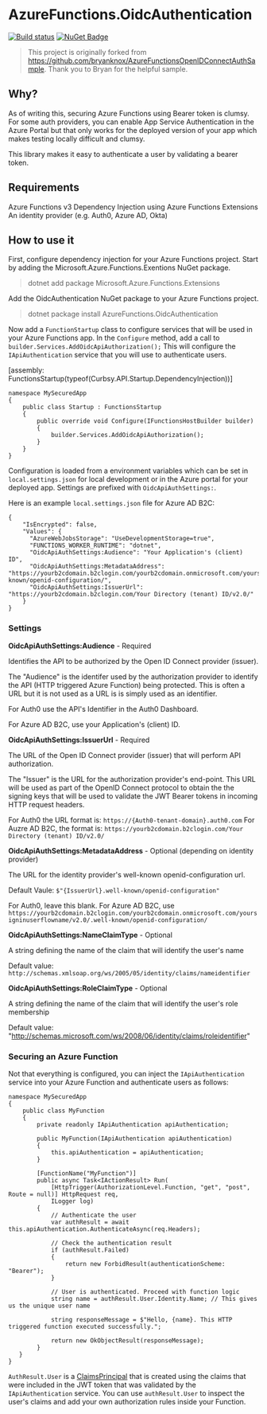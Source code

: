 # AzureFunctions.OidcAuthentication
[![Build status](https://github.com/AspNetMonsters/AzureFunctions.OidcAuthentication/workflows/Continuous%20Integration/badge.svg)](https://github.com/AspNetMonsters/AzureFunctions.OidcAuthentication/actions?query=workflow%3A%22Continuous+Integration%22) [![NuGet Badge](https://buildstats.info/nuget/AzureFunctions.OidcAuthentication)](https://www.nuget.org/packages/AzureFunctions.OidcAuthentication/)

> This project is originally forked from https://github.com/bryanknox/AzureFunctionsOpenIDConnectAuthSample. Thank you to Bryan for the helpful sample.

## Why?
As of writing this, securing Azure Functions using Bearer token is clumsy. For some auth providers, you can enable App Service Authentication in the Azure Portal but that only works for the deployed version of your app which makes testing locally difficult and clumsy.

This library makes it easy to authenticate a user by validating a bearer token.

## Requirements

Azure Functions v3 
Dependency Injection using Azure Functions Extensions 
An identity provider (e.g. Auth0, Azure AD, Okta)

## How to use it

First, configure dependency injection for your Azure Functions project. Start by adding the Microsoft.Azure.Functions.Exentions NuGet package.

> dotnet add package Microsoft.Azure.Functions.Extensions

Add the OidcAuthentication NuGet package to your Azure Functions project.

> dotnet package install AzureFunctions.OidcAuthentication

Now add a `FunctionStartup` class to configure services that will be used in your Azure Functions app. In the `Configure` method, add a call to `builder.Services.AddOidcApiAuthorization();` This will configure the `IApiAuthentication` service that you will use to authenticate users.

[assembly: FunctionsStartup(typeof(Curbsy.API.Startup.DependencyInjection))]

```
namespace MySecuredApp
{
    public class Startup : FunctionsStartup
    {
        public override void Configure(IFunctionsHostBuilder builder)
        {
            builder.Services.AddOidcApiAuthorization();
        }
    }
}
```

Configuration is loaded from a environment variables which can be set in `local.settings.json` for local development or in the Azure portal for your deployed app. Settings are prefixed with `OidcApiAuthSettings:`.

Here is an example `local.settings.json` file for Azure AD B2C:

```
{
    "IsEncrypted": false,
    "Values": {
      "AzureWebJobsStorage": "UseDevelopmentStorage=true",
      "FUNCTIONS_WORKER_RUNTIME": "dotnet",
      "OidcApiAuthSettings:Audience": "Your Application's (client) ID",
      "OidcApiAuthSettings:MetadataAddress": "https://yourb2cdomain.b2clogin.com/yourb2cdomain.onmicrosoft.com/yoursigninuserflowname/v2.0/.well-known/openid-configuration/",
      "OidcApiAuthSettings:IssuerUrl": "https://yourb2cdomain.b2clogin.com/Your Directory (tenant) ID/v2.0/"
    }
}
```

### Settings 

**OidcApiAuthSettings:Audience** - Required

Identifies the API to be authorized by the Open ID Connect provider (issuer).

The "Audience" is the identifer used by the authorization provider to identify the API (HTTP triggered Azure Function) being protected. This is often a URL but it is not used as a URL is is simply used as an identifier.

For Auth0 use the API's Identifier in the Auth0 Dashboard.

For Azure AD B2C, use your Application's (client) ID.

**OidcApiAuthSettings:IssuerUrl** - Required

The URL of the Open ID Connect provider (issuer) that will perform API authorization.

The "Issuer" is the URL for the authorization provider's end-point. This URL will be used as part of the OpenID Connect protocol to obtain the the signing keys that will be used to validate the JWT Bearer tokens in incoming HTTP request headers.

For Auth0 the URL format is:  `https://{Auth0-tenant-domain}.auth0.com`
For Auzre AD B2C, the format is: `https://yourb2cdomain.b2clogin.com/Your Directory (tenant) ID/v2.0/`

**OidcApiAuthSettings:MetadataAddress** - Optional (depending on identity provider)

The URL for the identity provider's well-known openid-configuration url.

Default Vaule: `$"{IssuerUrl}.well-known/openid-configuration"`

For Auth0, leave this blank.
For Azure AD B2C, use `https://yourb2cdomain.b2clogin.com/yourb2cdomain.onmicrosoft.com/yoursigninuserflowname/v2.0/.well-known/openid-configuration/`

**OidcApiAuthSettings:NameClaimType** - Optional

A string defining the name of the claim that will identify the user's name

Default value: `http://schemas.xmlsoap.org/ws/2005/05/identity/claims/nameidentifier`

**OidcApiAuthSettings:RoleClaimType** - Optional

A string defining the name of the claim that will identify the user's role membership

Default value: "http://schemas.microsoft.com/ws/2008/06/identity/claims/roleidentifier"


### Securing an Azure Function
Not that everything is configured, you can inject the `IApiAuthentication` service into your Azure Function and authenticate users as follows:

```
namespace MySecuredApp
{
    public class MyFunction
    {
        private readonly IApiAuthentication apiAuthentication;

        public MyFunction(IApiAuthentication apiAuthentication)
        {
            this.apiAuthentication = apiAuthentication;
        }
        
        [FunctionName("MyFunction")]
        public async Task<IActionResult> Run(
            [HttpTrigger(AuthorizationLevel.Function, "get", "post", Route = null)] HttpRequest req,
            ILogger log)
        {
            // Authenticate the user
            var authResult = await this.apiAuthentication.AuthenticateAsync(req.Headers);

            // Check the authentication result
            if (authResult.Failed)
            {
                return new ForbidResult(authenticationScheme: "Bearer");
            }
            
            // User is authenticated. Proceed with function logic
            string name = authResult.User.Identity.Name; // This gives us the unique user name
            
            string responseMessage = $"Hello, {name}. This HTTP triggered function executed successfully.";

            return new OkObjectResult(responseMessage);
        }
   }
}
```

`AuthResult.User` is a [ClaimsPrincipal](https://docs.microsoft.com/dotnet/api/system.security.claims.claimsprincipal) that is created using the claims that were included in the JWT token that was validated by the `IApiAuthentication` service. You can use `authResult.User` to inspect the user's claims and add your own authorization rules inside your Function.
